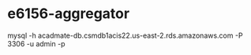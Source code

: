 # e6156-aggregator

mysql -h acadmate-db.csmdb1acis22.us-east-2.rds.amazonaws.com -P 3306 -u admin -p